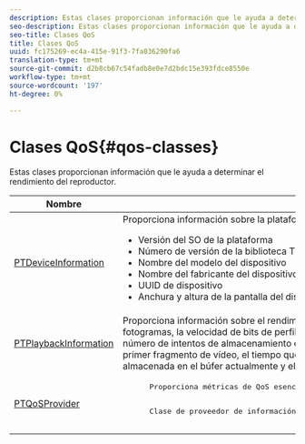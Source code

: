 ```yaml
---
description: Estas clases proporcionan información que le ayuda a determinar el rendimiento del reproductor.
seo-description: Estas clases proporcionan información que le ayuda a determinar el rendimiento del reproductor.
seo-title: Clases QoS
title: Clases QoS
uuid: fc175269-ec4a-415e-91f3-7fa036290fa6
translation-type: tm+mt
source-git-commit: d2b8cb67c54fadb8e0e7d2bdc15e393fdce8550e
workflow-type: tm+mt
source-wordcount: '197'
ht-degree: 0%

---
```



# Clases QoS{#qos-classes}

Estas clases proporcionan información que le ayuda a determinar el rendimiento del reproductor.

<table frame="all" colsep="1" rowsep="1" id="table_2893EFF9755149159A4F94E781C76B6E"> 
 <thead> 
  <tr rowsep="1"> 
   <th colname="1" class="entry"> Nombre </th> 
   <th colname="2" class="entry"> Descripción </th> 
  </tr> 
 </thead>
 <tbody> 
  <tr rowsep="1"> 
   <td colname="1"> <a href="https://help.adobe.com/en_US/primetime/api/psdk/appledoc/Classes/PTDeviceInformation.html" format="html" scope="external"> PTDeviceInformation</a> </td> 
   <td colname="2">Proporciona información sobre la plataforma y el sistema operativo en los que se ejecuta TVSDK: 
    <ul id="ul_0DE69F3B38E84964AB98DCCD11E5E123"> 
     <li id="li_19B2D1889FCA4B0F8FCB0EE8F87353B2">Versión del SO de la plataforma </li> 
     <li id="li_CA35F4A48FD34555AC7D7832D5997AD4">Número de versión de la biblioteca TVSDK </li> 
     <li id="li_30D38320C2A3440E92C0A477FFFBF9A0">Nombre del modelo del dispositivo </li> 
     <li id="li_2D15164B987E405685B96A900EBF041D">Nombre del fabricante del dispositivo </li> 
     <li id="li_B78485CB9580444DB9694404706BA191">UUID de dispositivo </li> 
     <li id="li_841EA77499B44F0692192F9DE1A798E4">Anchura y altura de la pantalla del dispositivo </li> 
    </ul> </td> 
  </tr> 
  <tr rowsep="1"> 
   <td colname="1"><a href="https://help.adobe.com/en_US/primetime/api/psdk/appledoc/Classes/PTPlaybackInformation.html" format="html" scope="external"> PTPlaybackInformation</a> </td> 
   <td colname="2"> Proporciona información sobre el rendimiento de la reproducción. Esto incluye la velocidad de fotogramas, la velocidad de bits de perfil, el tiempo total empleado en el almacenamiento en búfer, el número de intentos de almacenamiento en búfer, el tiempo que tardó en obtenerse el primer byte del primer fragmento de vídeo, el tiempo que tardó en procesarse el primer fotograma, la longitud almacenada en el búfer actualmente y el tiempo de búfer. </td> 
  </tr> 
  <tr rowsep="1"> 
   <td colname="1"><a href="https://help.adobe.com/en_US/primetime/api/psdk/appledoc/Classes/PTQoSProvider.html" format="html" scope="external"> PTQoSProvider</a> </td> 
   <td colname="2">
    <pre>
      Proporciona métricas de QoS esenciales tanto para la reproducción como para el dispositivo.
    </pre>
    <pre>
      Clase de proveedor de información QOS.
    </pre> </td> 
  </tr> 
 </tbody> 
</table>

